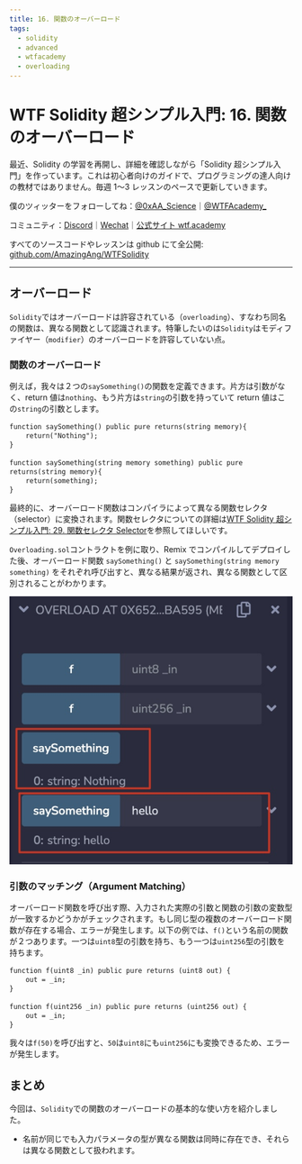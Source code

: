 ```yaml
---
title: 16. 関数のオーバーロード
tags:
  - solidity
  - advanced
  - wtfacademy
  - overloading
---
```


# WTF Solidity 超シンプル入門: 16. 関数のオーバーロード

最近、Solidity の学習を再開し、詳細を確認しながら「Solidity 超シンプル入門」を作っています。これは初心者向けのガイドで、プログラミングの達人向けの教材ではありません。毎週 1〜3 レッスンのペースで更新していきます。

僕のツィッターをフォローしてね：[@0xAA_Science](https://twitter.com/0xAA_Science)｜[@WTFAcademy\_](https://twitter.com/WTFAcademy_)

コミュニティ：[Discord](https://discord.gg/5akcruXrsk)｜[Wechat](https://docs.google.com/forms/d/e/1FAIpQLSe4KGT8Sh6sJ7hedQRuIYirOoZK_85miz3dw7vA1-YjodgJ-A/viewform?usp=sf_link)｜[公式サイト wtf.academy](https://wtf.academy)

すべてのソースコードやレッスンは github にて全公開: [github.com/AmazingAng/WTFSolidity](https://github.com/AmazingAng/WTFSolidity)

---

## オーバーロード

`Solidity`ではオーバーロードは許容されている（`overloading`）、すなわち同名の関数は、異なる関数として認識されます。特筆したいのは`Solidity`はモディファイヤー（`modifier`）のオーバーロードを許容していない点。

### 関数のオーバーロード

例えば，我々は２つの`saySomething()`の関数を定義できます。片方は引数がなく、return 値は`nothing`、もう片方は`string`の引数を持っていて return 値はこの`string`の引数とします。

```solidity
function saySomething() public pure returns(string memory){
    return("Nothing");
}

function saySomething(string memory something) public pure returns(string memory){
    return(something);
}
```

最終的に、オーバーロード関数はコンパイラによって異なる関数セレクタ（selector）に変換されます。関数セレクタについての詳細は[WTF Solidity 超シンプル入門: 29. 関数セレクタ Selector](https://github.com/AmazingAng/WTFSolidity/tree/main/29_Selector)を参照してほしいです。

`Overloading.sol`コントラクトを例に取り、Remix でコンパイルしてデプロイした後、オーバーロード関数 `saySomething()` と `saySomething(string memory something)` をそれぞれ呼び出すと、異なる結果が返され、異なる関数として区別されることがわかります。

![16-1.jpg](./img/16-1.jpg)

### 引数のマッチング（Argument Matching）

オーバーロード関数を呼び出す際、入力された実際の引数と関数の引数の変数型が一致するかどうかがチェックされます。もし同じ型の複数のオーバーロード関数が存在する場合、エラーが発生します。以下の例では、`f()`という名前の関数が２つあります。一つは`uint8`型の引数を持ち、もう一つは`uint256`型の引数を持ちます。

```solidity
function f(uint8 _in) public pure returns (uint8 out) {
    out = _in;
}

function f(uint256 _in) public pure returns (uint256 out) {
    out = _in;
}
```

我々は`f(50)`を呼び出すと、`50`は`uint8`にも`uint256`にも変換できるため、エラーが発生します。

## まとめ

今回は、`Solidity`での関数のオーバーロードの基本的な使い方を紹介しました。

- 名前が同じでも入力パラメータの型が異なる関数は同時に存在でき、それらは異なる関数として扱われます。
